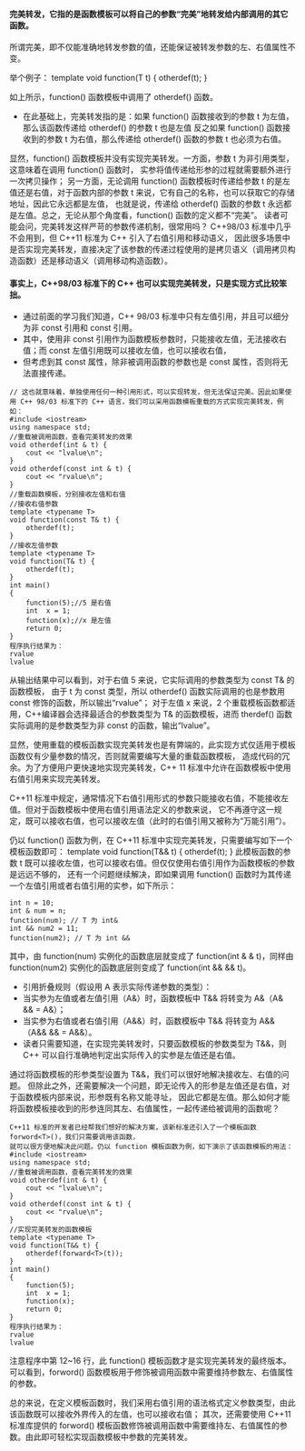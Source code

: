#### 完美转发，它指的是函数模板可以将自己的参数“完美”地转发给内部调用的其它函数。
所谓完美，即不仅能准确地转发参数的值，还能保证被转发参数的左、右值属性不变。


举个例子：
template<typename T>
void function(T t) {
    otherdef(t);
}

如上所示，function() 函数模板中调用了 otherdef() 函数。
* 在此基础上，完美转发指的是：如果 function() 函数接收到的参数 t 为左值，那么该函数传递给 otherdef() 的参数 t 也是左值
反之如果 function() 函数接收到的参数 t 为右值，那么传递给 otherdef() 函数的参数 t 也必须为右值。

显然，function() 函数模板并没有实现完美转发。一方面，参数 t 为非引用类型，这意味着在调用 function() 函数时，
实参将值传递给形参的过程就需要额外进行一次拷贝操作；
另一方面，无论调用 function() 函数模板时传递给参数 t 的是左值还是右值，对于函数内部的参数 t 来说，它有自己的名称，也可以获取它的存储地址，因此它永远都是左值，
也就是说，传递给 otherdef() 函数的参数 t 永远都是左值。总之，无论从那个角度看，function() 函数的定义都不“完美”。
读者可能会问，完美转发这样严苛的参数传递机制，很常用吗？
C++98/03 标准中几乎不会用到，但 C++11 标准为 C++ 引入了右值引用和移动语义，
因此很多场景中是否实现完美转发，直接决定了该参数的传递过程使用的是拷贝语义（调用拷贝构造函数）还是移动语义（调用移动构造函数）。


#### 事实上，C++98/03 标准下的 C++ 也可以实现完美转发，只是实现方式比较笨拙。
* 通过前面的学习我们知道，C++ 98/03 标准中只有左值引用，并且可以细分为非 const 引用和 const 引用。 
* 其中，使用非 const 引用作为函数模板参数时，只能接收左值，无法接收右值；而 const 左值引用既可以接收左值，也可以接收右值， 
* 但考虑到其 const 属性，除非被调用函数的参数也是 const 属性，否则将无法直接传递。
```
// 这也就意味着，单独使用任何一种引用形式，可以实现转发，但无法保证完美。因此如果使用 C++ 98/03 标准下的 C++ 语言，我们可以采用函数模板重载的方式实现完美转发，例如：
#include <iostream>
using namespace std;
//重载被调用函数，查看完美转发的效果
void otherdef(int & t) {
    cout << "lvalue\n";
}
void otherdef(const int & t) {
    cout << "rvalue\n";
}
//重载函数模板，分别接收左值和右值
//接收右值参数
template <typename T>
void function(const T& t) {
    otherdef(t);
}
//接收左值参数
template <typename T>
void function(T& t) {
    otherdef(t);
}
int main()
{
    function(5);//5 是右值
    int  x = 1;
    function(x);//x 是左值
    return 0;
}
程序执行结果为：
rvalue
lvalue
```
从输出结果中可以看到，对于右值 5 来说，它实际调用的参数类型为 const T& 的函数模板，
由于 t 为 const 类型，所以 otherdef() 函数实际调用的也是参数用 const 修饰的函数，所以输出“rvalue”；
对于左值 x 来说，2 个重载模板函数都适用，C++编译器会选择最适合的参数类型为 T& 的函数模板，进而 therdef() 函数实际调用的是参数类型为非 const 的函数，输出“lvalue”。

显然，使用重载的模板函数实现完美转发也是有弊端的，此实现方式仅适用于模板函数仅有少量参数的情况，否则就需要编写大量的重载函数模板，
造成代码的冗余。为了方便用户更快速地实现完美转发，C++ 11 标准中允许在函数模板中使用右值引用来实现完美转发。

C++11 标准中规定，通常情况下右值引用形式的参数只能接收右值，不能接收左值。但对于函数模板中使用右值引用语法定义的参数来说，
它不再遵守这一规定，既可以接收右值，也可以接收左值（此时的右值引用又被称为“万能引用”）。

仍以 function() 函数为例，在 C++11 标准中实现完美转发，只需要编写如下一个模板函数即可：
template <typename T>
void function(T&& t) {
    otherdef(t);
}
此模板函数的参数 t 既可以接收左值，也可以接收右值。但仅仅使用右值引用作为函数模板的参数是远远不够的，
还有一个问题继续解决，即如果调用 function() 函数时为其传递一个左值引用或者右值引用的实参，如下所示：
```
int n = 10;
int & num = n;
function(num); // T 为 int&
int && num2 = 11;
function(num2); // T 为 int &&
```

其中，由 function(num) 实例化的函数底层就变成了 function(int & & t)，同样由 function(num2) 实例化的函数底层则变成了 function(int && && t)。

* 引用折叠规则（假设用 A 表示实际传递参数的类型）：
* 当实参为左值或者左值引用（A&）时，函数模板中 T&& 将转变为 A&（A& && = A&）；
* 当实参为右值或者右值引用（A&&）时，函数模板中 T&& 将转变为 A&&（A&& && = A&&）。
* 读者只需要知道，在实现完美转发时，只要函数模板的参数类型为 T&&，则 C++ 可以自行准确地判定出实际传入的实参是左值还是右值。

通过将函数模板的形参类型设置为 T&&，我们可以很好地解决接收左、右值的问题。
但除此之外，还需要解决一个问题，即无论传入的形参是左值还是右值，对于函数模板内部来说，形参既有名称又能寻址，
因此它都是左值。那么如何才能将函数模板接收到的形参连同其左、右值属性，一起传递给被调用的函数呢？
```
C++11 标准的开发者已经帮我们想好的解决方案，该新标准还引入了一个模板函数 forword<T>()，我们只需要调用该函数，
就可以很方便地解决此问题。仍以 function 模板函数为例，如下演示了该函数模板的用法：
#include <iostream>
using namespace std;
//重载被调用函数，查看完美转发的效果
void otherdef(int & t) {
    cout << "lvalue\n";
}
void otherdef(const int & t) {
    cout << "rvalue\n";
}
//实现完美转发的函数模板
template <typename T>
void function(T&& t) {
    otherdef(forward<T>(t));
}
int main()
{
    function(5);
    int  x = 1;
    function(x);
    return 0;
}
程序执行结果为：
rvalue
lvalue
```
注意程序中第 12~16 行，此 function() 模板函数才是实现完美转发的最终版本。
可以看到，forword() 函数模板用于修饰被调用函数中需要维持参数左、右值属性的参数。

总的来说，在定义模板函数时，我们采用右值引用的语法格式定义参数类型，由此该函数既可以接收外界传入的左值，也可以接收右值；
其次，还需要使用 C++11 标准库提供的 forword() 模板函数修饰被调用函数中需要维持左、右值属性的参数。由此即可轻松实现函数模板中参数的完美转发。
